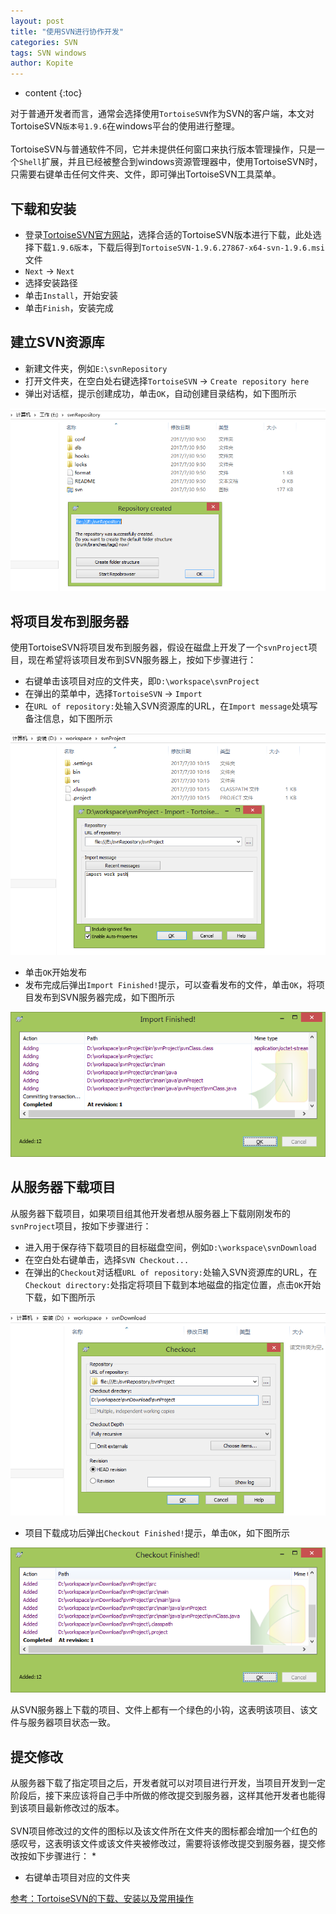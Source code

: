 ```yaml
---
layout: post
title: "使用SVN进行协作开发"
categories: SVN
tags: SVN windows
author: Kopite
---
```


* content
{:toc}


对于普通开发者而言，通常会选择使用`TortoiseSVN`作为SVN的客户端，本文对TortoiseSVN`版本号1.9.6`在windows平台的使用进行整理。
<br>
<br>
TortoiseSVN与普通软件不同，它并未提供任何窗口来执行版本管理操作，只是一个`Shell`扩展，并且已经被整合到windows资源管理器中，使用TortoiseSVN时，只需要右键单击任何文件夹、文件，即可弹出TortoiseSVN工具菜单。



## 下载和安装

* 登录[TortoiseSVN官方网站](https://tortoisesvn.net/)，选择合适的TortoiseSVN版本进行下载，此处选择下载`1.9.6版本`，下载后得到`TortoiseSVN-1.9.6.27867-x64-svn-1.9.6.msi`文件
* `Next` -> `Next`
* 选择安装路径
* 单击`Install`，开始安装
* 单击`Finish`，安装完成

## 建立SVN资源库

* 新建文件夹，例如`E:\svnRepository`
* 打开文件夹，在空白处右键选择`TortoiseSVN` -> `Create repository here`
* 弹出对话框，提示创建成功，单击`OK`，自动创建目录结构，如下图所示

![](/image/2017/2017-07-29-svn-tortoisesvn-windows-1.png)

## 将项目发布到服务器

使用TortoiseSVN将项目发布到服务器，假设在磁盘上开发了一个`svnProject`项目，现在希望将该项目发布到SVN服务器上，按如下步骤进行：
* 右键单击该项目对应的文件夹，即`D:\workspace\svnProject`
* 在弹出的菜单中，选择`TortoiseSVN` -> `Import`
* 在`URL of repository:`处输入SVN资源库的URL，在`Import message`处填写备注信息，如下图所示

![](/image/2017/2017-07-29-svn-tortoisesvn-windows-2.png)

* 单击`OK`开始发布
* 发布完成后弹出`Import Finished!`提示，可以查看发布的文件，单击`OK`，将项目发布到SVN服务器完成，如下图所示

![](/image/2017/2017-07-29-svn-tortoisesvn-windows-3.png)

## 从服务器下载项目

从服务器下载项目，如果项目组其他开发者想从服务器上下载刚刚发布的`svnProject`项目，按如下步骤进行：
* 进入用于保存待下载项目的目标磁盘空间，例如`D:\workspace\svnDownload`
* 在空白处右键单击，选择`SVN Checkout...`
* 在弹出的`Checkout`对话框`URL of repository:`处输入SVN资源库的URL，在`Checkout directory:`处指定将项目下载到本地磁盘的指定位置，点击`OK`开始下载，如下图所示

![](/image/2017/2017-07-29-svn-tortoisesvn-windows-4.png)

* 项目下载成功后弹出`Checkout Finished!`提示，单击`OK`，如下图所示

![](/image/2017/2017-07-29-svn-tortoisesvn-windows-5.png)

从SVN服务器上下载的项目、文件上都有一个绿色的小钩，这表明该项目、该文件与服务器项目状态一致。

## 提交修改

从服务器下载了指定项目之后，开发者就可以对项目进行开发，当项目开发到一定阶段后，接下来应该将自己手中所做的修改提交到服务器，这样其他开发者也能得到该项目最新修改过的版本。
<br>
<br>
SVN项目修改过的文件的图标以及该文件所在文件夹的图标都会增加一个红色的感叹号，这表明该文件或该文件夹被修改过，需要将该修改提交到服务器，提交修改按如下步骤进行：
* 
* 右键单击项目对应的文件夹

[参考：TortoiseSVN的下载、安装以及常用操作](https://jingyan.baidu.com/article/358570f6638aa4ce4724fcf7.html)